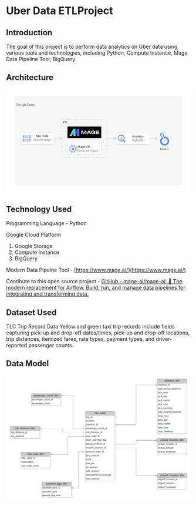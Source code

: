# Uber Data ETLProject

## Introduction

The goal of this project is to perform data analytics on 
Uber data using various tools and technologies, including  Python, Compute Instance, Mage Data Pipeline Tool, BigQuery.

## 

## Architecture
![My Image](architecture.jpg)


## Technology Used

Programming Language - Python

Google Cloud Platform

1. Google Storage
2. Compute Instance
3. BigQuery

Modern Data Pipeine Tool - [https://www.mage.ai/](https://www.mage.ai/)

Contibute to this open source project - [GitHub - mage-ai/mage-ai: 🧙 The modern replacement for Airflow. Build, run, and manage data pipelines for integrating and transforming data.](https://github.com/mage-ai/mage-ai)



## Dataset Used

TLC Trip Record Data
Yellow and green taxi trip records include fields capturing pick-up and 
drop-off dates/times, pick-up and drop-off locations, trip distances, 
itemized fares, rate types, payment types, and driver-reported passenger
 counts.



## Data Model
![My Image](data_model.jpeg)



